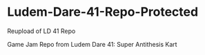# Ludem-Dare-41-Repo-Protected
Reupload of LD 41 Repo

Game Jam Repo from Ludem Dare 41: Super Antithesis Kart
